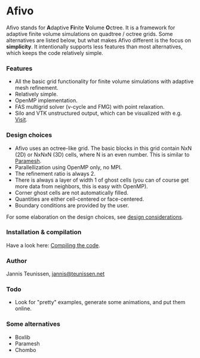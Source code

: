 Afivo
=====

Afivo stands for <b>A</b>daptive <b>Fi</b>nite <b>V</b>olume <b>O</b>ctree. It
is a framework for adaptive finite volume simulations on quadtree / octree
grids. Some alternatives are listed below, but what makes Afivo different is the
focus on **simplicity**. It intentionally supports less features than most
alternatives, which keeps the code relatively simple.

### Features

* All the basic grid functionality for finite volume simulations with
  adaptive mesh refinement.
* Relatively simple.
* OpenMP implementation.
* FAS multigrid solver (v-cycle and FMG) with point relaxation.
* Silo and VTK unstructured output, which can be visualized with e.g.
  [Visit](https://wci.llnl.gov/simulation/computer-codes/visit).

### Design choices

* Afivo uses an octree-like grid. The basic blocks in this grid contain NxN (2D) or
  NxNxN (3D) cells, where N is an even number. This is similar to
  [Paramesh](http://www.physics.drexel.edu/~olson/paramesh-doc/Users_manual/amr.html).
* Parallellization using OpenMP only, no MPI.
* The refinement ratio is always 2.
* There is always a layer of width 1 of ghost cells (you can of course get
  more data from neighbors, this is easy with OpenMP).
* Corner ghost cells are not automatically filled.
* Quantities are either cell-centered or face-centered.
* Boundary conditions are provided by the user.

For some elaboration on the design choices, see
[design considerations](design.md).

### Installation & compilation

Have a look here: [Compiling the code](COMPILING.md).

### Author

Jannis Teunissen, jannis@teunissen.net

### Todo

* Look for "pretty" examples, generate some animations, and put them online.

### Some alternatives

* Boxlib
* Paramesh
* Chombo
